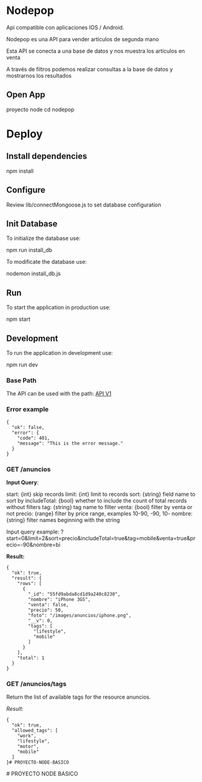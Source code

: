 
# Nodepop

Api compatible con aplicaciones IOS / Android.

Nodepop es una API para vender artículos de segunda mano

Esta API se conecta a una base de datos y nos muestra los artículos en venta

A través de filtros podemos realizar consultas a la base de datos y mostrarnos los resultados

## Open App

proyecto node
cd nodepop

# Deploy

## Install dependencies

npm install

## Configure

Review lib/connectMongoose.js to set database configuration

## Init Database

To initialize the database use:

npm run install_db

To modificate the database use:

nodemon install_db.js

## Run

To start the application in production use:

npm start

## Development

To run the application in development use:

npm run dev

### Base Path

The API can be used with the path:
[API V1](/apiv1/anuncios)

### Error example

    {
      "ok": false,
      "error": {
        "code": 401,
        "message": "This is the error message."
      }
    }

### GET /anuncios

**Input Query**:

start: {int} skip records
limit: {int} limit to records
sort: {string} field name to sort by
includeTotal: {bool} whether to include the count of total records without filters
tag: {string} tag name to filter
venta: {bool} filter by venta or not
precio: {range} filter by price range, examples 10-90, -90, 10-
nombre: {string} filter names beginning with the string

Input query example: ?start=0&limit=2&sort=precio&includeTotal=true&tag=mobile&venta=true&precio=-90&nombre=bi

**Result:**

    {
      "ok": true,
      "result": {
        "rows": [
          {
            "_id": "55fd9abda8cd1d9a240c8230",
            "nombre": "iPhone 3GS",
            "venta": false,
            "precio": 50,
            "foto": "/images/anuncios/iphone.png",
            "__v": 0,
            "tags": [
              "lifestyle",
              "mobile"
            ]
          }
        ],
        "total": 1
      }
    }

### GET /anuncios/tags

Return the list of available tags for the resource anuncios.

*Result:*

    {
      "ok": true,
      "allowed_tags": [
        "work",
        "lifestyle",
        "motor",
        "mobile"
      ]
    }#   P R O Y E C T O - N O D E - B A S I C O  
 #   P R O Y E C T O   N O D E   B A S I C O  
 